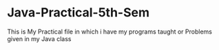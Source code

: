 # Java-Practical-5th-Sem
This is My Practical file in which i have my programs taught or Problems given in my Java class 
